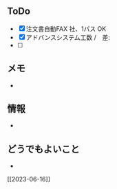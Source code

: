 ## ToDo
- [x] 注文書自動FAX 社、1パス OK
- [x] アドバンスシステム工数 /　差: 
- [ ] 


## メモ
- 


## 情報
- 


## どうでもよいこと
- 


[[2023-06-16]]

